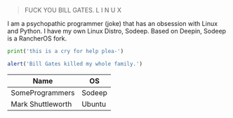 >FUCK YOU BILL GATES. L I N U X

I am a psychopathic programmer (joke) that has an obsession with Linux and Python. I have my own Linux Distro, Sodeep. Based on Deepin, Sodeep is a RancherOS fork.
```python
print('this is a cry for help plea-')
```

```javascript
alert('Bill Gates killed my whole family.')
```

| Name              | OS             |
| ----------------- | -------------- |
| SomeProgrammers   | Sodeep         |
| Mark Shuttleworth | Ubuntu         |

<!---
SomeProgrmrs/SomeProgrmrs is a ✨ special ✨ repository because its `README.md` (this file) appears on your GitHub profile.
You can click the Preview link to take a look at your changes.
--->
